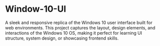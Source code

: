 # Window-10-UI
A sleek and responsive replica of the Windows 10 user interface built for web environments. This project captures the layout, design elements, and interactions of the Windows 10 OS, making it perfect for learning UI structure, system design, or showcasing frontend skills.
